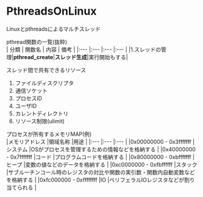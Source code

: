 # PthreadsOnLinux
Linuxとpthreadsによるマルチスレッド</br>

pthread関数の一覧(抜粋)</br>
| 分類 | 関数名 | 内容 | 備考 |
|:---  |:---  |:---  |:--- |
|1.スレッドの管理|**pthread_create**|**スレッド生成**|実行開始もする|

スレッド間で共有できるリソース</br>
1. ファイルディスクリプタ</br>
2. 通信ソケット</br>
3. プロセスID</br>
4. ユーザID</br>
5. カレントディレクトリ</br>
6. リソース制限(ulimit)</br>

プロセスが所有するメモリMAP(例)</br>
|メモリアドレス |領域名称 |用途 |
|:--- |:--- |:--- |
|0x00000000 - 0x3fffffff |システム |OSがプロセスを管理するための情報などを格納する |
|0x40000000 - 0x7fffffff |コード |プログラムコードを格納する |
|0x80000000 - 0xbfffffff |ヒープ |変数の値などのデータを格納する |
|0xc0000000 - 0xfbffffff |スタック |サブルーチンコール時のレジスタの対比や関数の実引数・関数内自動変数などを格納する |
|0xfc000000 - 0xffffffff |IO |ペリフェラルIOレジスタなどが割り当てられる |


